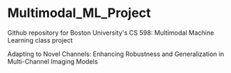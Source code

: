 # Multimodal_ML_Project
Github repository for Boston University's CS 598: Multimodal Machine Learning class project

Adapting to Novel Channels: Enhancing Robustness and Generalization in Multi-Channel Imaging Models
